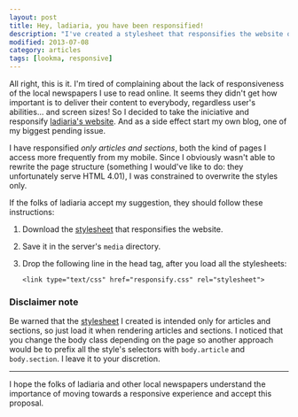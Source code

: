 ```yaml
---
layout: post
title: Hey, ladiaria, you have been responsified!
description: "I've created a stylesheet that responsifies the website of a local newspaper."
modified: 2013-07-08
category: articles
tags: [lookma, responsive]
---
```


  All right, this is it. I'm tired of complaining about the lack of responsiveness of the
local newspapers I use to read online. It seems they didn't get how important is to deliver
their content to everybody, regardless user's abilities... and screen sizes! So I decided to
take the iniciative and responsify
<a href="http://ladiaria.com.uy" target="_blank">ladiaria's website</a>. And as a side effect 
start my own blog, one of my biggest pending issue.

I have responsified _only articles and sections_, both the kind of pages I access more frequently
from my mobile. Since I obviously wasn't able to rewrite the page structure (something I
would've like to do: they unfortunately serve HTML 4.01), I was constrained to overwrite the
styles only.

If the folks of ladiaria accept my suggestion, they should follow these instructions:

1. Download the <a href="https://raw.github.com/gusaaaaa/ladiaria-responsified/master/responsify.css" target="_blank">
   stylesheet</a> that responsifies the website.

2. Save it in the server's <code>media</code> directory.

3. Drop the following line in the head tag, after you load all the stylesheets:
   ```
   <link type="text/css" href="responsify.css" rel="stylesheet">
   ```

### Disclaimer note

Be warned that the <a href="https://raw.github.com/gusaaaaa/ladiaria-responsified/master/responsify.css" target="_blank">
stylesheet</a> I created is intended only for articles and sections, so just load it when rendering articles
and sections. I noticed that you change the body class depending on the page so another approach would be to prefix all
the style's selectors with ```body.article``` and ```body.section```. I leave it to your discretion.

<hr />

I hope the folks of ladiaria and other local newspapers understand the importance of moving towards a responsive 
experience and accept this proposal.
